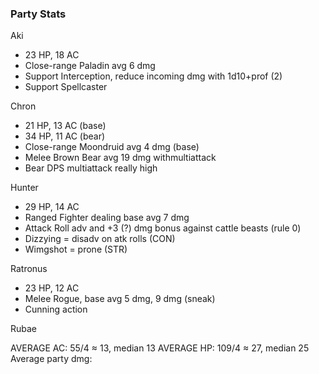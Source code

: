 ### Party Stats
Aki
- 23 HP, 18 AC
- Close-range Paladin avg 6 dmg
- Support Interception, reduce incoming dmg with 1d10+prof (2)
- Support Spellcaster

Chron
- 21 HP, 13 AC (base)
- 34 HP, 11 AC (bear)
- Close-range Moondruid avg 4 dmg (base)
- Melee Brown Bear avg 19 dmg withmultiattack
- Bear DPS multiattack really high

Hunter
- 29 HP, 14 AC
- Ranged Fighter dealing base avg 7 dmg
- Attack Roll adv and +3 (?) dmg bonus against cattle beasts (rule 0)
- Dizzying = disadv on atk rolls (CON)
- Wimgshot = prone (STR)

Ratronus
- 23 HP, 12 AC
- Melee Rogue, base avg 5 dmg, 9 dmg (sneak)
- Cunning action

Rubae


AVERAGE AC: 55/4 ≈ 13, median 13
AVERAGE HP: 109/4 ≈ 27, median 25
Average party dmg: 
